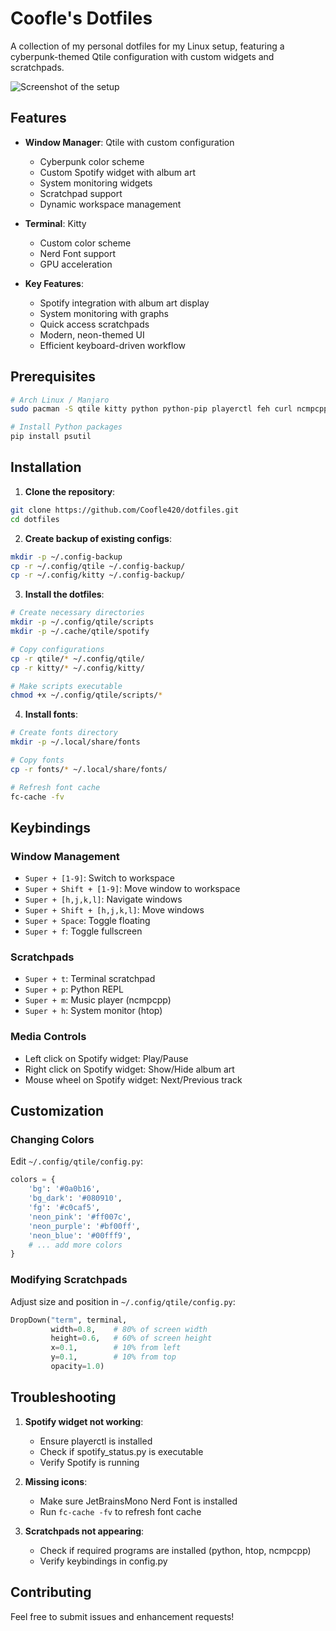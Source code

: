 # Coofle's Dotfiles 

A collection of my personal dotfiles for my Linux setup, featuring a cyberpunk-themed Qtile configuration with custom widgets and scratchpads.

![Screenshot of the setup](screenshots/preview.png)

## Features 

- **Window Manager**: Qtile with custom configuration
  - Cyberpunk color scheme
  - Custom Spotify widget with album art
  - System monitoring widgets
  - Scratchpad support
  - Dynamic workspace management

- **Terminal**: Kitty
  - Custom color scheme
  - Nerd Font support
  - GPU acceleration

- **Key Features**:
  - Spotify integration with album art display
  - System monitoring with graphs
  - Quick access scratchpads
  - Modern, neon-themed UI
  - Efficient keyboard-driven workflow

## Prerequisites 

```bash
# Arch Linux / Manjaro
sudo pacman -S qtile kitty python python-pip playerctl feh curl ncmpcpp htop

# Install Python packages
pip install psutil
```

## Installation 

1. **Clone the repository**:
```bash
git clone https://github.com/Coofle420/dotfiles.git
cd dotfiles
```

2. **Create backup of existing configs**:
```bash
mkdir -p ~/.config-backup
cp -r ~/.config/qtile ~/.config-backup/
cp -r ~/.config/kitty ~/.config-backup/
```

3. **Install the dotfiles**:
```bash
# Create necessary directories
mkdir -p ~/.config/qtile/scripts
mkdir -p ~/.cache/qtile/spotify

# Copy configurations
cp -r qtile/* ~/.config/qtile/
cp -r kitty/* ~/.config/kitty/

# Make scripts executable
chmod +x ~/.config/qtile/scripts/*
```

4. **Install fonts**:
```bash
# Create fonts directory
mkdir -p ~/.local/share/fonts

# Copy fonts
cp -r fonts/* ~/.local/share/fonts/

# Refresh font cache
fc-cache -fv
```

## Keybindings 

### Window Management
- `Super + [1-9]`: Switch to workspace
- `Super + Shift + [1-9]`: Move window to workspace
- `Super + [h,j,k,l]`: Navigate windows
- `Super + Shift + [h,j,k,l]`: Move windows
- `Super + Space`: Toggle floating
- `Super + f`: Toggle fullscreen

### Scratchpads
- `Super + t`: Terminal scratchpad
- `Super + p`: Python REPL
- `Super + m`: Music player (ncmpcpp)
- `Super + h`: System monitor (htop)

### Media Controls
- Left click on Spotify widget: Play/Pause
- Right click on Spotify widget: Show/Hide album art
- Mouse wheel on Spotify widget: Next/Previous track

## Customization 

### Changing Colors
Edit `~/.config/qtile/config.py`:
```python
colors = {
    'bg': '#0a0b16',
    'bg_dark': '#080910',
    'fg': '#c0caf5',
    'neon_pink': '#ff007c',
    'neon_purple': '#bf00ff',
    'neon_blue': '#00fff9',
    # ... add more colors
}
```

### Modifying Scratchpads
Adjust size and position in `~/.config/qtile/config.py`:
```python
DropDown("term", terminal,
         width=0.8,    # 80% of screen width
         height=0.6,   # 60% of screen height
         x=0.1,        # 10% from left
         y=0.1,        # 10% from top
         opacity=1.0)
```

## Troubleshooting 

1. **Spotify widget not working**:
   - Ensure playerctl is installed
   - Check if spotify_status.py is executable
   - Verify Spotify is running

2. **Missing icons**:
   - Make sure JetBrainsMono Nerd Font is installed
   - Run `fc-cache -fv` to refresh font cache

3. **Scratchpads not appearing**:
   - Check if required programs are installed (python, htop, ncmpcpp)
   - Verify keybindings in config.py

## Contributing 

Feel free to submit issues and enhancement requests!
